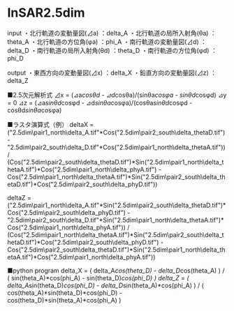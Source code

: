 # InSAR2.5dim

input
・北行軌道の変動量図(⊿a)	：delta_A
・北行軌道の局所入射角(θa)	：theta_A
・北行軌道の方位角(φa)		：phi_A
・南行軌道の変動量図(⊿d)	：delta_D
・南行軌道の局所入射角(θd)	：theta_D
・南行軌道の方位角(φd)		：phi_D

output 
・東西方向の変動量図(⊿x)	：delta_X
・鉛直方向の変動量図(⊿z)	：delta_Z

■2.5次元解析式
⊿x = (⊿a*cosθd - ⊿d*cosθa)/(sinθa*cosφa - sinθd*cosφd)
⊿y = 0
⊿z = (⊿a*sinθd*cosφd - ⊿d*sinθa*cosφa)/(cosθa*sinθd*cosφd - cosθd*sinθa*cosφa)

■ラスタ演算式（例）
deltaX = 
("2.5dim\pair1_north\delta_A.tif"*Cos("2.5dim\pair2_south\delta_thetaD.tif") - "2.5dim\pair2_south\delta_D.tif"*Cos("2.5dim\pair1_north\delta_thetaA.tif")) / (Cos("2.5dim\pair2_south\delta_thetaD.tif")*Sin("2.5dim\pair1_north\delta_thetaA.tif")*Cos("2.5dim\pair1_north\delta_phyA.tif") - Cos("2.5dim\pair1_north\delta_thetaA.tif")*Sin("2.5dim\pair2_south\delta_thetaD.tif")*Cos("2.5dim\pair2_south\delta_phyD.tif"))

deltaZ = ("2.5dim\pair1_north\delta_A.tif"*Sin("2.5dim\pair2_south\delta_thetaD.tif")*Cos("2.5dim\pair2_south\delta_phyD.tif") - "2.5dim\pair2_south\delta_D.tif"*Sin("2.5dim\pair1_north\delta_thetaA.tif")*Cos("2.5dim\pair1_north\delta_phyA.tif")) 
	/ (Cos("2.5dim\pair1_north\delta_thetaA.tif")*Sin("2.5dim\pair2_south\delta_thetaD.tif")*Cos("2.5dim\pair2_south\delta_phyD.tif") - Cos("2.5dim\pair2_south\delta_thetaD.tif")*Sin("2.5dim\pair1_north\delta_thetaA.tif")*Cos("2.5dim\pair1_north\delta_phyA.tif"))


■python program
delta_X = ( delta_A*cos(theta_D) - delta_D*cos(theta_A) ) / ( sin(theta_A)*cos(phi_A) - sin(theta_D)*cos(phi_D) )
delta_Z = ( delta_A*sin(theta_D)*cos(phi_D) - delta_D*sin(theta_A)*cos(phi_A) ) / ( cos(theta_A)*sin(theta_D)*cos(phi_D) - cos(theta_D)*sin(theta_A)*cos(phi_A) )


